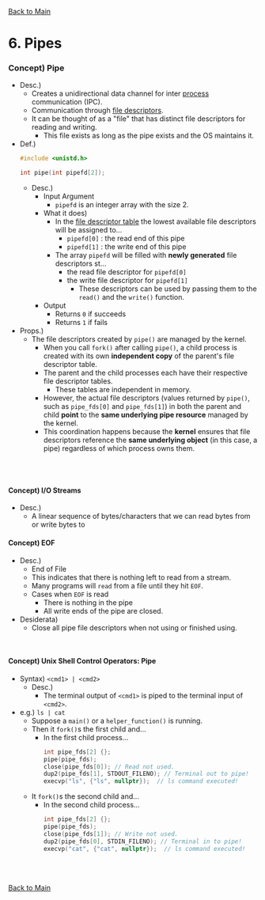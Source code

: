 [Back to Main](../main.md)

# 6. Pipes
### Concept) Pipe
- Desc.)
  - Creates a unidirectional data channel for inter [process](04.md#concept-process) communication (IPC).
  - Communication through [file descriptors](05.md#concept-file-descriptor-table).
  - It can be thought of as a "file" that has distinct file descriptors for reading and writing.
    - This file exists as long as the pipe exists and the OS maintains it.
- Def.)
  ```cpp
  #include <unistd.h>

  int pipe(int pipefd[2]);
  ```
  - Desc.)
    - Input Argument
      - `pipefd` is an integer array with the size 2.
    - What it does)
      - In the [file descriptor table](05.md#concept-file-descriptor-table) the lowest available file descriptors will be assigned to...
        - `pipefd[0]` : the read end of this pipe
        - `pipefd[1]` : the write end of this pipe
      - The array `pipefd` will be filled with **newly generated** file descriptors st...
        - the read file descriptor for `pipefd[0]`
        - the write file descriptor for `pipefd[1]`
          - These descriptors can be used by passing them to the `read()` and the `write()` function. 
    - Output
      - Returns `0` if succeeds
      - Returns `1` if fails
- Props.)
  - The file descriptors created by `pipe()` are managed by the kernel. 
    - When you call `fork()` after calling `pipe()`, a child process is created with its own **independent copy** of the parent's file descriptor table. 
    - The parent and the child processes each have their respective file descriptor tables. 
      - These tables are independent in memory. 
    - However, the actual file descriptors (values returned by `pipe()`, such as `pipe_fds[0]` and `pipe_fds[1]`) in both the parent and child **point** to the **same underlying pipe resource** managed by the kernel. 
    - This coordination happens because the **kernel** ensures that file descriptors reference the **same underlying object** (in this case, a pipe) regardless of which process owns them. 


<br><br>

#### Concept) I/O Streams
- Desc.)
  - A linear sequence of bytes/characters that we can read bytes from or write bytes to

#### Concept) EOF
- Desc.)
  - End of File
  - This indicates that there is nothing left to read from a stream.
  - Many programs will `read` from a file until they hit `EOF`.
  - Cases when `EOF` is read
    - There is nothing in the pipe
    - All write ends of the pipe are closed.
- Desiderata)
  - Close all pipe file descriptors when not using or finished using.

<br>

#### Concept) Unix Shell Control Operators: Pipe
- Syntax)
  `<cmd1> | <cmd2>`
  - Desc.)
    - The terminal output of `<cmd1>` is piped to the terminal input of `<cmd2>`.
- e.g.) `ls | cat`
  - Suppose a `main()` or a `helper_function()` is running.
  - Then it `fork()`s the first child and...
    - In the first child process... 
      ```cpp
      int pipe_fds[2] {};
      pipe(pipe_fds);
      close(pipe_fds[0]); // Read not used.
      dup2(pipe_fds[1], STDOUT_FILENO); // Terminal out to pipe!
      execvp("ls", {"ls", nullptr});  // ls command executed!
      ```
  - It `fork()`s the second child and...
    - In the second child process... 
      ```cpp
      int pipe_fds[2] {};
      pipe(pipe_fds);
      close(pipe_fds[1]); // Write not used.
      dup2(pipe_fds[0], STDIN_FILENO); // Terminal in to pipe!
      execvp("cat", {"cat", nullptr});  // ls command executed!
      ```



<br><br>

[Back to Main](../main.md)